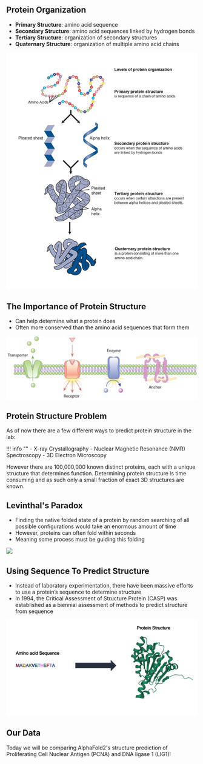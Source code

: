 ## Protein Organization

- **Primary Structure**: amino acid sequence
- **Secondary Structure**: amino acid sequences linked by hydrogen bonds
- **Tertiary Structure**: organization of secondary structures
- **Quaternary Structure**: organization of multiple amino acid chains

![](images/protein_org.jpg)

## The Importance of Protein Structure

- Can help determine what a protein does
- Often more conserved than the amino acid sequences that form them

![](images/different_prot_struct.jpg)

## Protein Structure Problem

As of now there are a few different ways to predict protein structure in the lab:

!!! info ""
    - X-ray Crystallography
    - Nuclear Magnetic Resonance (NMR) Spectroscopy
    - 3D Electron Microscopy
    
However there are 100,000,000 known distinct proteins, each with a unique structure that determines function. Determining protein structure is time consuming and as such only a small fraction of exact 3D structures are known.

## Levinthal's Paradox

- Finding the native folded state of a protein by random searching of all possible configurations would take an enormous amount of time
- However, proteins can often fold within seconds
- Meaning some process must be guiding this folding

![](image/levinthals_paradox.png)

## Using Sequence To Predict Structure

- Instead of laboratory experimentation, there have been massive efforts to use a protein’s sequence to determine structure
- In 1994, the Critical Assessment of Structure Protein (CASP) was established as a biennial assessment of methods to predict structure from sequence

![](images/seq_to_structure.png)

## Our Data

Today we will be comparing AlphaFold2's structure prediction of Proliferating Cell Nuclear Antigen (PCNA) and DNA ligase 1 (LIG1)!

